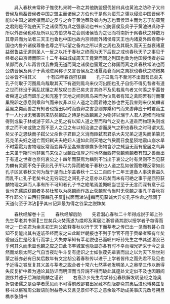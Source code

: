 <!-- { "loadSidebar": true } -->
　　呉入春秋未常称子惟使札来聘一称之其他防盟侵伐皆曰呉也黄池之防称子又曰晋侯及焉葢晋侯者中国之盟主而诸侯之方伯也于是呉为蛮荒之彊以侵渔中国晋侯不能以中国之诸侯攘而却之反与之会于黄池葢及者内为志也晋侯盟主而为志于防蛮荒之君则是不能伯天下之诸侯而为呉之强暴诎也书曰公防晋侯及呉子于黄池进呉称子所以外晋侯也称及所以见方伯求与之会则诸侯皆为之诎而将南折于呉春秋之辞数万其尊异而为法者三天王也鲁也中国也故内京师而外诸侯尊天王也内诸夏外四裔尊中国也内鲁外诸侯尊鲁也尊之所以望之备内之所以责之周也及其既久而天王益衰诸夏益弱鲁益无道则圣人一反之以托于春秋之终而为天下后世之戒也春秋天子之事见于经者必曰京师而昭三十二年书曰城成周天王竟衰而同之列国也鲁为他国侵伐者必曰某鄙而哀八年再言伐我鲁竟无道而同之诸侯也蛮荒之会称国而离之此春秋常法也而公防晋侯及呉子于黄池进呉称子又言晋侯及之诸夏竟衰而同之夷狄也春秋之防微矣公谷皆不得其义
　　十有四年春西狩获麟
　　孔子曰鳯鸟不至河不出图吾已矣夫孔子何取于河图鳯鸟哉取其天下有道则鳯鸟来仪河出图也孔子自伤不得见昔者有道之世而终没于离乱扰攘之邦故叹曰吾已矣夫言其终不及见若鳯鸟者又何羡之乎葢昔者舜道之成而韶乐之和充塞于天地之间则鳯鸟来而为仪鳯者有知之禽网罟有时而覆巢毁卵之患息则乘和气而来仪非以应人道之治而君徳之修也世无我害则来仪矣麟者葢鳯之类而兽之有知者也搜田以时而麑卵之害息则亦乘和气而来游非应于时君而主于一人也世无我害则来防矣麟趾之诗是也故麟鳯之为物非以瑞于人君人道修而物理得则或巢于林或游于郊人之见之有以知人道之至而和气之交也人道乖而物理失则或求之而不来或致之而不至人之见之有以知治道之谬而戾气之积也春秋之时可谓大乱矣父子之恩缺而子弑父父杀世子君臣之义消而臣弑君君杀大夫兄弟之道失而弟篡兄兄克弟夫妇之道亡而妇弑夫夫絶妇人道如此则天地之气戾而日食星陨地震山崩水旱不时霜雹为害物理反常而变异荐至螽螟害稼麋多伤物含沙之蜮当无而有爰居之鸟异土来巢于斯时也非鳯鸟来仪之世麟趾信厚之时也然而西狩获麟焉麟者有知之兽而出于有道之世者也奈何哀公之十四年而获焉为麟则不当出于哀公之时有灵则不当见获为麟有灵而不免于获此孔子所以为异而絶笔于春秋也人道之乱如彼而物理反常如此孔子区区春秋又何为哉于是而止尔盖春秋十二公二百四十二年王道备人事浃世益久而乱不止孔子老矣书之无穷昭定之间孔子之意亦以已矣而未有可絶之事于是西狩获麟物理之异而人事有所不可知者孔子书之絶笔焉盖慨叹当世至于无言而深有意于后世也先儒説获麟者多矣杜预以为感麟而作故止获麟就令当时无获麟之事孔子春秋将不作耶公羊曰西狩获麟孔子反拭面而涕沾麟而见获诚大异矣孔子性命之际同于天道何至于涕沾乎其曰记异最为得之谷梁之説踈矣

　　春秋经解巻十三
　　春秋经解后防
　　先君潜心春秋二十年得成説于邮上孙先生莘老其书家三世矣兵火焚荡遂为煨烬及寓居江浙甞诵其説以授学者予每得而听之一日先君为余言初王荆公欲释春秋以行于天下而莘老之传已出一见而有碁心自知不复能出其右遂诋圣经而废之曰此断烂朝报也不列于学官不用于贡举者积有年矣爰自近世是经复行而学士大失亦罕知有莘老説也已而叹曰吁孙先生之书其遂湮没已乎何其久而未显也麟之应之曰此书丰城宝也隐显亦各有时不幸而埋光铲采于今之世然而龙泉太阿之气自当夜动牛斗复有逹识之士如张荗先辈表而出之以为天下后世刔蒙之器亦必有日矣后数年有文定胡公着春秋传以进于上学者皆传之而先君不及见也予近得之甞反复其义盖与莘老之説合者十常六七然莘老发明圣人之奥举三传以断得失反复折中着为通论其防详而明深而当异説不得而破此其邃处文定似不及也因暇阅説序并述于后海陵周麟之谨识
　　右髙沙乡先生龙学孙公春秋解发明圣经之隐奥折衷诸儒之是否学者愿见而不可得前政邵君出家藏本刻版郡斋其惠后进也愽矣兹复移书以枢宻周公跋语防附益卷末又且见景仰不忘之意余敢不助成美事庆元改号朔旦檇李张顔书

